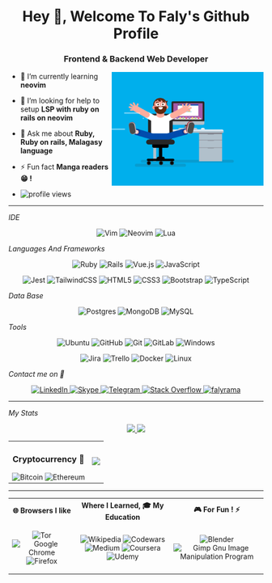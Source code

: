 <h1 align="center">Hey 👋, Welcome To Faly's Github Profile</h1>
<h3 align="center">Frontend & Backend Web Developer</h3>

<img align="right" width='300' alt='faly' src='https://github.com/RFaly/RFaly/blob/main/baner.gif' />

- 🌱 I’m currently learning **neovim**

- 🤝 I’m looking for help to setup **LSP with ruby on rails on neovim**

- 💬 Ask me about **Ruby, Ruby on rails, Malagasy language**

- ⚡ Fun fact **Manga readers :grin: !**

- ![profile views](https://komarev.com/ghpvc/?username=rfaly)

<hr clear="right"/>

*IDE*
<p align='center'>
  <img alt='Vim' src='https://img.shields.io/badge/VIM-%2311AB00.svg?style=for-the-badge&logo=vim&logoColor=white' />
  <img alt='Neovim' height='50' src='https://img.shields.io/badge/NeoVim-%2357A143.svg?&style=for-the-badge&logo=neovim&logoColor=white' />
  <img alt='Lua' src='https://img.shields.io/badge/lua-%232C2D72.svg?style=for-the-badge&logo=lua&logoColor=white' />
</p>

*Languages And Frameworks*
<p align='center'>
  <img alt='Ruby' src='https://img.shields.io/badge/ruby-%23CC342D.svg?style=for-the-badge&logo=ruby&logoColor=white' />
  <img alt='Rails' height='50' src='https://img.shields.io/badge/rails-%23CC0000.svg?style=for-the-badge&logo=ruby-on-rails&logoColor=white' />
  <img alt='Vue.js' height='50' src='https://img.shields.io/badge/vuejs-%2335495e.svg?style=for-the-badge&logo=vuedotjs&logoColor=%234FC08D' />
  <img alt='JavaScript' src='https://img.shields.io/badge/javascript-%23323330.svg?style=for-the-badge&logo=javascript&logoColor=%23F7DF1E' />
</p>
<p align='center'>
  <img alt='Jest' src='https://img.shields.io/badge/-jest-%23C21325?style=for-the-badge&logo=jest&logoColor=white' />
  <img alt='TailwindCSS' src='https://img.shields.io/badge/tailwindcss-%2338B2AC.svg?style=for-the-badge&logo=tailwind-css&logoColor=white' />
  <img alt='HTML5' height='40' src='https://img.shields.io/badge/html5-%23E34F26.svg?style=for-the-badge&logo=html5&logoColor=white' />
  <img alt='CSS3' height='40' src='https://img.shields.io/badge/css3-%231572B6.svg?style=for-the-badge&logo=css3&logoColor=white' />
  <img alt='Bootstrap' src='https://img.shields.io/badge/bootstrap-%23563D7C.svg?style=for-the-badge&logo=bootstrap&logoColor=white' />
  <img alt='TypeScript' src='https://img.shields.io/badge/typescript-%23007ACC.svg?style=for-the-badge&logo=typescript&logoColor=white' />
</p>

*Data Base*
<p align='center'>
  <img alt='Postgres' src='https://img.shields.io/badge/postgres-%23316192.svg?style=for-the-badge&logo=postgresql&logoColor=white' />
  <img alt='MongoDB' src='https://img.shields.io/badge/MongoDB-%234ea94b.svg?style=for-the-badge&logo=mongodb&logoColor=white' />
  <img alt='MySQL' src='https://img.shields.io/badge/mysql-%2300f.svg?style=for-the-badge&logo=mysql&logoColor=white' />
</p>

*Tools*
<p align='center'>
  <img alt='Ubuntu' height='20' src='https://img.shields.io/badge/Ubuntu-E95420?style=for-the-badge&logo=ubuntu&logoColor=white' />
  <img alt='GitHub' height='40' src='https://img.shields.io/badge/github-%23121011.svg?style=for-the-badge&logo=github&logoColor=white' />
  <img alt='Git' height='50' src='https://img.shields.io/badge/git-%23F05033.svg?style=for-the-badge&logo=git&logoColor=white' />
  <img alt='GitLab' height='40' src='https://img.shields.io/badge/gitlab-%23181717.svg?style=for-the-badge&logo=gitlab&logoColor=white' />
  <img alt='Windows' height='20' src='https://img.shields.io/badge/Windows-0078D6?style=for-the-badge&logo=windows&logoColor=white' />
</p>
<p align='center'>
  <img alt='Jira' src='https://img.shields.io/badge/jira-%230A0FFF.svg?style=for-the-badge&logo=jira&logoColor=white' />
  <img alt='Trello' src='https://img.shields.io/badge/Trello-%23026AA7.svg?style=for-the-badge&logo=Trello&logoColor=white' />
  <img alt='Docker' src='https://img.shields.io/badge/docker-%230db7ed.svg?style=for-the-badge&logo=docker&logoColor=white'/>
  <img alt='Linux' height='30' src='https://img.shields.io/badge/Linux-FCC624?style=for-the-badge&logo=linux&logoColor=black' />
</p>

*Contact me on 💬*
<p align='center'>
  <a href="https://linkedin.com/in/edmond-ramahafaly-7a3119194" target="blank">
    <img alt='LinkedIn' src='https://img.shields.io/badge/linkedin-%230077B5.svg?style=for-the-badge&logo=linkedin&logoColor=white' />
  </a>
  <a href="https://github.com/RFaly" target="blank">
    <img alt='Skype' src='https://img.shields.io/badge/Skype-%2300AFF0.svg?style=for-the-badge&logo=Skype&logoColor=white' />
  </a>
  <a href="https://github.com/RFaly" target="blank">
    <img alt='Telegram' src='https://img.shields.io/badge/Telegram-2CA5E0?style=for-the-badge&logo=telegram&logoColor=white' />
  </a>
  <a href="https://stackoverflow.com/users/14988745" target="blank">
    <img alt='Stack Overflow' src='https://img.shields.io/badge/-Stackoverflow-FE7A16?style=for-the-badge&logo=stack-overflow&logoColor=white' />
  </a>
  <a href="https://twitter.com/falyrama" target="blank">
    <img height="28" src="https://img.shields.io/twitter/follow/falyrama?logo=twitter&style=for-the-badge" alt="falyrama"/>
  </a>
</p>

<hr />

*My Stats*
<!-- My github Statistique -->
<p align="center">
  <a href="https://github.com/RFaly">
    <img height="200em" src="https://github-readme-stats-eight-theta.vercel.app/api?username=rfaly&show_icons=true&theme=gruvbox&show_icons=true&include_all_commits=true&count_private=true&hide_border=true"/>
    <img height="200em" src="https://github-readme-stats-eight-theta.vercel.app/api/top-langs/?username=rfaly&layout=compact&langs_count=10&theme=gruvbox&hide_border=true"/>
  </a>
</p>
<!-- My github trophy &margin-h=10&margin-w=10 -->
<table align="center">
  <tr>
    <td align="center">
      <h3>Cryptocurrency 🍻</h3>
      <img alt='Bitcoin' src='https://img.shields.io/badge/Bitcoin-000?style=for-the-badge&logo=bitcoin&logoColor=white' />
      <img alt='Ethereum' src='https://img.shields.io/badge/Ethereum-3C3C3D?style=for-the-badge&logo=Ethereum&logoColor=white' />
    </td>
    <td>
      <a href="https://github.com/RFaly" align="center">
        <img src="https://github-profile-trophy.vercel.app/?username=rfaly&margin-h=10&title=Commits,Followers,MultiLanguage,PullRequest,Repositories&theme=gruvbox&no-frame=true"/>
      </a>
    </td>
  </tr>
</table>
<hr />
<table align="center">
  <tr>
    <th>🌐 Browsers I like</th>
    <th>Where I Learned, 🎓 My Education</th>
    <th>🎮 For Fun ! ⚡</th>
  </tr>
  <tr>
    <td>
      <p align="center">
        <img alt='Tor' src='https://img.shields.io/badge/Tor-7D4698?style=for-the-badge&logo=Tor-Browser&logoColor=white' />
        <img alt='Google Chrome' src='https://img.shields.io/badge/Google%20Chrome-4285F4?style=for-the-badge&logo=GoogleChrome&logoColor=white' />
        <img alt='Firefox' src='https://img.shields.io/badge/Firefox-FF7139?style=for-the-badge&logo=Firefox-Browser&logoColor=white' />
      </p>
    </td>
    <td>
      <p align="center">
        <img alt='Wikipedia' src='https://img.shields.io/badge/Wikipedia-%23000000.svg?style=for-the-badge&logo=wikipedia&logoColor=white' />
        <img alt='Codewars' src='https://img.shields.io/badge/Codewars-B1361E?style=for-the-badge&logo=codewars&logoColor=grey' />
        <img alt='Medium' src='https://img.shields.io/badge/Medium-12100E?style=for-the-badge&logo=medium&logoColor=white' />
        <img alt='Coursera' src='https://img.shields.io/badge/Coursera-%230056D2.svg?style=for-the-badge&logo=Coursera&logoColor=white' />
        <img alt='Udemy' src='https://img.shields.io/badge/Udemy-A435F0?style=for-the-badge&logo=Udemy&logoColor=white' />
      </p>
    </td>
    <td>
      <p align="center">
        <img alt='Blender' src='https://img.shields.io/badge/blender-%23F5792A.svg?style=for-the-badge&logo=blender&logoColor=white' />
        <img alt='Gimp Gnu Image Manipulation Program' src='https://img.shields.io/badge/Gimp-657D8B?style=for-the-badge&logo=gimp&logoColor=FFFFFF' />
      </p>
    </td>
  </tr>
</table>

<!--

#### 💼 Work/Jobs
<img alt='Freelancer' src='https://img.shields.io/badge/Freelancer-29B2FE?style=for-the-badge&logo=Freelancer&logoColor=white' />

📚 Frameworks, Platforms and Libraries
![Vite](https://img.shields.io/badge/vite-%23646CFF.svg?style=for-the-badge&logo=vite&logoColor=white)
![Vuetify](https://img.shields.io/badge/Vuetify-1867C0?style=for-the-badge&logo=vuetify&logoColor=AEDDFF)
![Yarn](https://img.shields.io/badge/yarn-%232C8EBB.svg?style=for-the-badge&logo=yarn&logoColor=white)
![Webpack](https://img.shields.io/badge/webpack-%238DD6F9.svg?style=for-the-badge&logo=webpack&logoColor=black)

![React](https://img.shields.io/badge/react-%2320232a.svg?style=for-the-badge&logo=react&logoColor=%2361DAFB)

![Python](https://img.shields.io/badge/python-3670A0?style=for-the-badge&logo=python&logoColor=ffdd54)
![Django](https://img.shields.io/badge/django-%23092E20.svg?style=for-the-badge&logo=django&logoColor=white)

![PHP](https://img.shields.io/badge/php-%23777BB4.svg?style=for-the-badge&logo=php&logoColor=white)
![Symfony](https://img.shields.io/badge/symfony-%23000000.svg?style=for-the-badge&logo=symfony&logoColor=white)

![WhatsApp](https://img.shields.io/badge/WhatsApp-25D366?style=for-the-badge&logo=whatsapp&logoColor=white)

- [Coding Game](https://www.codingame.com/profile/6b98548ed6dd867d1845e862329435395346463)<br>

![PayPal](https://img.shields.io/badge/PayPal-00457C?style=for-the-badge&logo=paypal&logoColor=white)

# documentation
  -- markdown badges doc
  https://github.com/Ileriayo/markdown-badges#-design

  -- Align image
  https://gist.github.com/DavidWells/7d2e0e1bc78f4ac59a123ddf8b74932d

  -- Display stat
  https://github.com/anuraghazra/github-readme-stats
-->
